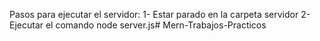 Pasos para ejecutar el servidor:
    1- Estar parado en la carpeta servidor
    2- Ejecutar el comando node server.js#   M e r n - T r a b a j o s - P r a c t i c o s  
 